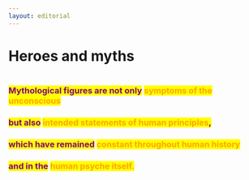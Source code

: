 ```yaml
---
layout: editorial
---
```


# Heroes and myths

<figure><img src="../../../../../.gitbook/assets/pexels-btgl-♡-6827050.jpg" alt=""><figcaption></figcaption></figure>

### <mark style="color:purple;">Mythological figures are not only</mark> <mark style="color:orange;">symptoms of the unconscious</mark>&#x20;

### <mark style="color:purple;">but also</mark> <mark style="color:orange;">intended statements of human principles</mark><mark style="color:purple;">,</mark>&#x20;

### <mark style="color:purple;">which have remained</mark> <mark style="color:orange;">constant throughout human history</mark>&#x20;

### <mark style="color:purple;">and in the</mark> <mark style="color:orange;">human psyche itself.</mark>

